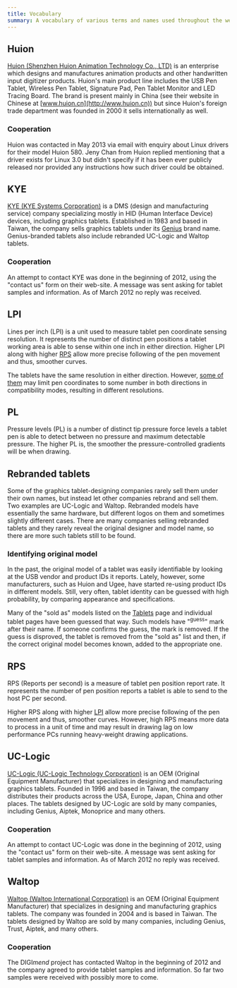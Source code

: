 ```yaml
---
title: Vocabulary
summary: A vocabulary of various terms and names used throughout the website
---
```


Huion
-----

[Huion (Shenzhen Huion Animation Technology Co.,
LTD)](http://www.huion-tablet.com) is an enterprise which designs and
manufactures animation products and other handwritten input digitizer
products. Huion's main product line includes the USB Pen Tablet,
Wireless Pen Tablet, Signature Pad, Pen Tablet Monitor and LED Tracing
Board. The brand is present mainly in China (see their website in
Chinese at [www.huion.cn](http://www.huion.cn)) but since Huion's
foreign trade department was founded in 2000 it sells internationally as
well.

### Cooperation

Huion was contacted in May 2013 via email with enquiry about Linux
drivers for their model Huion 580. Jeny Chan from Huion replied
mentioning that a driver exists for Linux 3.0 but didn't specify if it
has been ever publicly released nor provided any instructions how such
driver could be obtained.

KYE
---

[KYE (KYE Systems Corporation)](http://www.kyecom.com/) is a DMS (design and
manufacturing service) company specializing mostly in HID (Human
Interface Device) devices, including graphics tablets. Established in
1983 and based in Taiwan, the company sells graphics tablets under its
[Genius](http://www.geniusnet.com/) brand name. Genius-branded tablets
also include rebranded UC-Logic and Waltop tablets.

### Cooperation

An attempt to contact KYE was done in the beginning of 2012, using the
"contact us" form on their web-site. A message was sent asking for
tablet samples and information. As of March 2012 no reply was received.

LPI
---

Lines per inch (LPI) is a unit used to measure tablet pen coordinate
sensing resolution. It represents the number of distinct pen positions a
tablet working area is able to sense within one inch in either
direction. Higher LPI along with higher [RPS](#rps) allow more
precise following of the pen movement and thus, smoother curves.

The tablets have the same resolution in either direction. However, [some of
them](/tablets/Waltop_Sirius_Battery_Free_Tablet/) may limit pen coordinates
to some number in both directions in compatibility modes, resulting in
different resolutions.

PL
--

Pressure levels (PL) is a number of distinct tip pressure force levels a
tablet pen is able to detect between no pressure and maximum detectable
pressure. The higher PL is, the smoother the pressure-controlled
gradients will be when drawing.

Rebranded tablets
-----------------

Some of the graphics tablet-designing companies rarely sell them under
their own names, but instead let other companies rebrand and sell them.
Two examples are UC-Logic and
Waltop. Rebranded models have essentially the same
hardware, but different logos on them and sometimes slightly different
cases. There are many companies selling rebranded tablets and they
rarely reveal the original designer and model name, so there are more
such tablets still to be found.

### Identifying original model

In the past, the original model of a tablet was easily identifiable by looking
at the USB vendor and product IDs it reports. Lately, however, some
manufacturers, such as Huion and Ugee, have started re-using product IDs in
different models. Still, very often, tablet identity can be guessed with high
probability, by comparing appearance and specifications.

Many of the "sold as" models listed on the [Tablets](/tablets) page and
individual tablet pages have been guessed that way. Such models have
"<sup>guess</sup>" mark after their name. If someone confirms the guess, the
mark is removed.  If the guess is disproved, the tablet is removed from the
"sold as" list and then, if the correct original model becomes known, added to
the appropriate one.

RPS
---

RPS (Reports per second) is a measure of tablet pen position report
rate. It represents the number of pen position reports a tablet is able
to send to the host PC per second.

Higher RPS along with higher [LPI](#lpi) allow more precise
following of the pen movement and thus, smoother curves. However, high
RPS means more data to process in a unit of time and may result in
drawing lag on low performance PCs running heavy-weight drawing
applications.

UC-Logic
--------

[UC-Logic (UC-Logic Technology Corporation)](http://www.uc-logic.com/) is an OEM
(Original Equipment Manufacturer) that specializes in designing and
manufacturing graphics tablets. Founded in 1996 and based in Taiwan, the
company distributes their products across the USA, Europe, Japan, China
and other places. The tablets designed by UC-Logic are sold by many
companies, including Genius, Aiptek, Monoprice and many others.

### Cooperation

An attempt to contact UC-Logic was done in the beginning of 2012, using
the "contact us" form on their web-site. A message was sent asking for
tablet samples and information. As of March 2012 no reply was received.

Waltop
------

[Waltop (Waltop International Corporation)](http://www.waltop.com/) is an OEM
(Original Equipment Manufacturer) that specializes in designing and
manufacturing graphics tablets. The company was founded in 2004 and is
based in Taiwan. The tablets designed by Waltop are sold by many
companies, including Genius, Trust, Aiptek, and many others.

### Cooperation

The DIGI*mend* project has contacted Waltop in the beginning of 2012 and
the company agreed to provide tablet samples and information. So far two
samples were received with possibly more to come.

